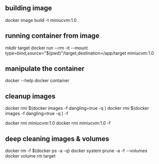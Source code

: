
## building image

docker image build -t miniucvm:1.0 .

## running container from image

mkdir target
docker run --rm -it --mount type=bind,source="$(pwd)"/target,destination=/app/target  miniucvm:1.0

## manipulate the container

docker --help
docker container

## cleanup images

docker rmi $(docker images -f dangling=true -q )
docker rmi $(docker images -f dangling=true -q ) -f

docker rmi miniucvm:1.0 
docker rmi miniucvm:1.0 -f 

## deep cleaning images & volumes

docker rm -f $(docker ps -a -q)
docker system prune -a -f --volumes
docker volume rm target



